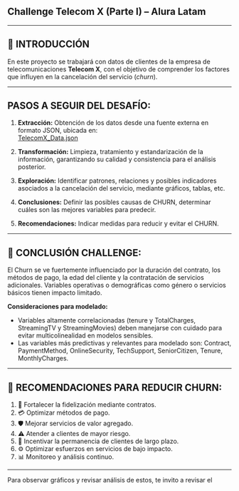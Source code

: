 ## Challenge Telecom X (Parte I) – Alura Latam

--------------------------------------------

## 📝 INTRODUCCIÓN
En este proyecto se trabajará con datos de clientes de la empresa de telecomunicaciones **Telecom X**, con el objetivo de comprender los factores que influyen en la cancelación del servicio (*churn*).

----------------------

## PASOS A SEGUIR DEL DESAFÍO:

1. **Extracción:** Obtención de los datos desde una fuente externa en formato JSON, ubicada en:  
   [TelecomX_Data.json](https://raw.githubusercontent.com/alura-cursos/challenge2-data-science-LATAM/main/TelecomX_Data.json)
   
2. **Transformación:** Limpieza, tratamiento y estandarización de la información, garantizando su calidad y consistencia para el análisis posterior.

3. **Exploración:** Identificar patrones, relaciones y posibles indicadores asociados a la cancelación del servicio, mediante gráficos, tablas, etc.

4. **Conclusiones:** Definir las posibles causas de CHURN, determinar cuáles son las mejores variables para predecir.
   
5. **Recomendaciones:** Indicar medidas para reducir y evitar el CHURN.

----------------------------------------

## 📝 CONCLUSIÓN CHALLENGE:

El Churn se ve fuertemente influenciado por la duración del contrato, los métodos de pago, la edad del cliente y la contratación de servicios adicionales. Variables operativas o demográficas como género o servicios básicos tienen impacto limitado.

**Consideraciones para modelado:**
* Variables altamente correlacionadas (tenure y TotalCharges, StreamingTV y StreamingMovies) deben manejarse con cuidado para evitar multicolinealidad en modelos sensibles.
* Las variables más predictivas y relevantes para modelado son: Contract, PaymentMethod, OnlineSecurity, TechSupport, SeniorCitizen, Tenure, MonthlyCharges.

----------------------------------

## 🌟 RECOMENDACIONES PARA REDUCIR CHURN:

1. 📝 Fortalecer la fidelización mediante contratos.
2. 💳 Optimizar métodos de pago.
3. 🛡 Mejorar servicios de valor agregado.
4. ⚠ Atender a clientes de mayor riesgo.
5. 🎁 Incentivar la permanencia de clientes de largo plazo.
6. ⚙ Optimizar esfuerzos en servicios de bajo impacto.
7. 📊 Monitoreo y análisis continuo.

--------------------------
Para observar gráficos y revisar análisis de estos, te invito a revisar el 
